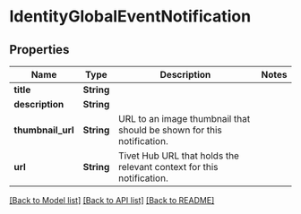 # IdentityGlobalEventNotification

## Properties

Name | Type | Description | Notes
------------ | ------------- | ------------- | -------------
**title** | **String** |  | 
**description** | **String** |  | 
**thumbnail_url** | **String** | URL to an image thumbnail that should be shown for this notification. | 
**url** | **String** | Tivet Hub URL that holds the relevant context for this notification. | 

[[Back to Model list]](../README.md#documentation-for-models) [[Back to API list]](../README.md#documentation-for-api-endpoints) [[Back to README]](../README.md)


